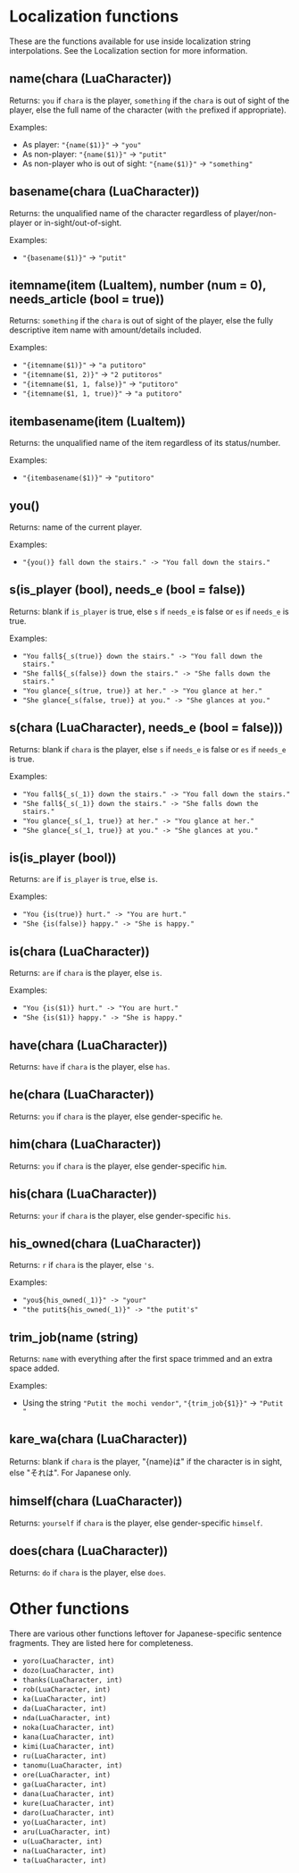 # Localization functions
These are the functions available for use inside localization string interpolations. See the Localization section for more information.

## name(chara (LuaCharacter))
Returns: `you` if `chara` is the player, `something` if the `chara` is out of sight of the player, else the full name of the character (with `the` prefixed if appropriate).

Examples:

- As player: `"{name($1)}"` -> `"you"`
- As non-player: `"{name($1)}"` -> `"putit"`
- As non-player who is out of sight: `"{name($1)}"` -> `"something"`

## basename(chara (LuaCharacter))
Returns: the unqualified name of the character regardless of player/non-player or in-sight/out-of-sight.

Examples:

- `"{basename($1)}"` -> `"putit"`

## itemname(item (LuaItem), number (num = 0), needs_article (bool = true))
Returns: `something` if the `chara` is out of sight of the player, else the fully descriptive item name with amount/details included.

Examples:

- `"{itemname($1)}"` -> `"a putitoro"`
- `"{itemname($1, 2)}"` -> `"2 putitoros"`
- `"{itemname($1, 1, false)}"` -> `"putitoro"`
- `"{itemname($1, 1, true)}"` -> `"a putitoro"`

## itembasename(item (LuaItem))
Returns: the unqualified name of the item regardless of its status/number.

Examples:

- `"{itembasename($1)}"` -> `"putitoro"`

## you()
Returns: name of the current player.

Examples:

- `"{you()} fall down the stairs." -> "You fall down the stairs."`

## s(is\_player (bool), needs\_e (bool = false))
Returns: blank if `is_player` is true, else `s` if `needs_e` is false or `es` if `needs_e` is true.

Examples:

- `"You fall${_s(true)} down the stairs." -> "You fall down the stairs."`
- `"She fall${_s(false)} down the stairs." -> "She falls down the stairs."`
- `"You glance{_s(true, true)} at her." -> "You glance at her."`
- `"She glance{_s(false, true)} at you." -> "She glances at you."`

## s(chara (LuaCharacter), needs\_e (bool = false)))
Returns: blank if `chara` is the player, else `s` if `needs_e` is false or `es` if `needs_e` is true.

Examples:

- `"You fall${_s(_1)} down the stairs." -> "You fall down the stairs."`
- `"She fall${_s(_1)} down the stairs." -> "She falls down the stairs."`
- `"You glance{_s(_1, true)} at her." -> "You glance at her."`
- `"She glance{_s(_1, true)} at you." -> "She glances at you."`

## is(is_player (bool))
Returns: `are` if `is_player` is `true`, else `is`.

Examples:

- `"You {is(true)} hurt." -> "You are hurt."`
- `"She {is(false)} happy." -> "She is happy."`

## is(chara (LuaCharacter))
Returns: `are` if `chara` is the player, else `is`.

Examples:

- `"You {is($1)} hurt." -> "You are hurt."`
- `"She {is($1)} happy." -> "She is happy."`

## have(chara (LuaCharacter))
Returns: `have` if `chara` is the player, else `has`.

## he(chara (LuaCharacter))
Returns: `you` if `chara` is the player, else gender-specific `he`.

## him(chara (LuaCharacter))
Returns: `you` if `chara` is the player, else gender-specific `him`.

## his(chara (LuaCharacter))
Returns: `your` if `chara` is the player, else gender-specific `his`.

## his\_owned(chara (LuaCharacter))
Returns: `r` if `chara` is the player, else `'s`.

Examples:

- `"you${his_owned(_1)}" -> "your"`
- `"the putit${his_owned(_1)}" -> "the putit's"`

## trim\_job(name (string)
Returns: `name` with everything after the first space trimmed and an extra space added.

Examples:

- Using the string `"Putit the mochi vendor"`, `"{trim_job{$1}}"` -> `"Putit "`

## kare_wa(chara (LuaCharacter))
Returns: blank if `chara` is the player, "{name}は" if the character is in sight, else "それは". For Japanese only.

## himself(chara (LuaCharacter))
Returns: `yourself` if `chara` is the player, else gender-specific `himself`.

## does(chara (LuaCharacter))
Returns: `do` if `chara` is the player, else `does`.

# Other functions
There are various other functions leftover for Japanese-specific sentence fragments. They are listed here for completeness.

- `yoro(LuaCharacter, int)`
- `dozo(LuaCharacter, int)`
- `thanks(LuaCharacter, int)`
- `rob(LuaCharacter, int)`
- `ka(LuaCharacter, int)`
- `da(LuaCharacter, int)`
- `nda(LuaCharacter, int)`
- `noka(LuaCharacter, int)`
- `kana(LuaCharacter, int)`
- `kimi(LuaCharacter, int)`
- `ru(LuaCharacter, int)`
- `tanomu(LuaCharacter, int)`
- `ore(LuaCharacter, int)`
- `ga(LuaCharacter, int)`
- `dana(LuaCharacter, int)`
- `kure(LuaCharacter, int)`
- `daro(LuaCharacter, int)`
- `yo(LuaCharacter, int)`
- `aru(LuaCharacter, int)`
- `u(LuaCharacter, int)`
- `na(LuaCharacter, int)`
- `ta(LuaCharacter, int)`
